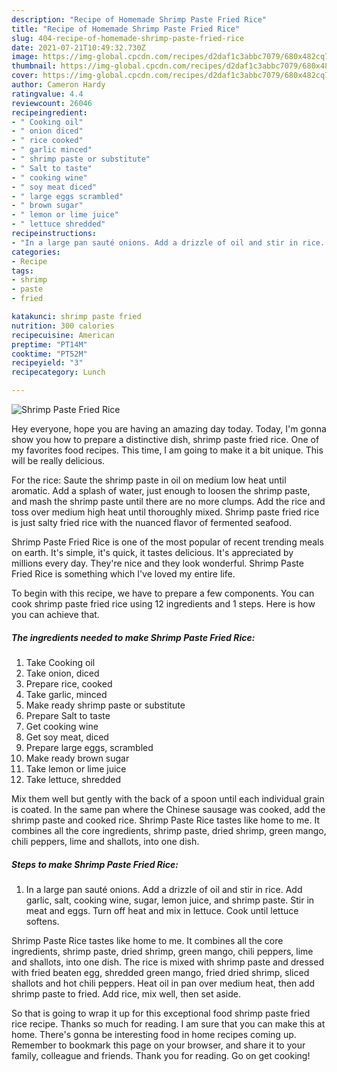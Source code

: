 ```yaml
---
description: "Recipe of Homemade Shrimp Paste Fried Rice"
title: "Recipe of Homemade Shrimp Paste Fried Rice"
slug: 404-recipe-of-homemade-shrimp-paste-fried-rice
date: 2021-07-21T10:49:32.730Z
image: https://img-global.cpcdn.com/recipes/d2daf1c3abbc7079/680x482cq70/shrimp-paste-fried-rice-recipe-main-photo.jpg
thumbnail: https://img-global.cpcdn.com/recipes/d2daf1c3abbc7079/680x482cq70/shrimp-paste-fried-rice-recipe-main-photo.jpg
cover: https://img-global.cpcdn.com/recipes/d2daf1c3abbc7079/680x482cq70/shrimp-paste-fried-rice-recipe-main-photo.jpg
author: Cameron Hardy
ratingvalue: 4.4
reviewcount: 26046
recipeingredient:
- " Cooking oil"
- " onion diced"
- " rice cooked"
- " garlic minced"
- " shrimp paste or substitute"
- " Salt to taste"
- " cooking wine"
- " soy meat diced"
- " large eggs scrambled"
- " brown sugar"
- " lemon or lime juice"
- " lettuce shredded"
recipeinstructions:
- "In a large pan sauté onions. Add a drizzle of oil and stir in rice. Add garlic, salt, cooking wine, sugar, lemon juice, and shrimp paste. Stir in meat and eggs. Turn off heat and mix in lettuce. Cook until lettuce softens."
categories:
- Recipe
tags:
- shrimp
- paste
- fried

katakunci: shrimp paste fried 
nutrition: 300 calories
recipecuisine: American
preptime: "PT14M"
cooktime: "PT52M"
recipeyield: "3"
recipecategory: Lunch

---
```



![Shrimp Paste Fried Rice](https://img-global.cpcdn.com/recipes/d2daf1c3abbc7079/680x482cq70/shrimp-paste-fried-rice-recipe-main-photo.jpg)

Hey everyone, hope you are having an amazing day today. Today, I'm gonna show you how to prepare a distinctive dish, shrimp paste fried rice. One of my favorites food recipes. This time, I am going to make it a bit unique. This will be really delicious.

For the rice: Saute the shrimp paste in oil on medium low heat until aromatic. Add a splash of water, just enough to loosen the shrimp paste, and mash the shrimp paste until there are no more clumps. Add the rice and toss over medium high heat until thoroughly mixed. Shrimp paste fried rice is just salty fried rice with the nuanced flavor of fermented seafood.

Shrimp Paste Fried Rice is one of the most popular of recent trending meals on earth. It's simple, it's quick, it tastes delicious. It's appreciated by millions every day. They're nice and they look wonderful. Shrimp Paste Fried Rice is something which I've loved my entire life.


To begin with this recipe, we have to prepare a few components. You can cook shrimp paste fried rice using 12 ingredients and 1 steps. Here is how you can achieve that.

<!--inarticleads1-->

##### The ingredients needed to make Shrimp Paste Fried Rice:

1. Take  Cooking oil
1. Take  onion, diced
1. Prepare  rice, cooked
1. Take  garlic, minced
1. Make ready  shrimp paste or substitute
1. Prepare  Salt to taste
1. Get  cooking wine
1. Get  soy meat, diced
1. Prepare  large eggs, scrambled
1. Make ready  brown sugar
1. Take  lemon or lime juice
1. Take  lettuce, shredded


Mix them well but gently with the back of a spoon until each individual grain is coated. In the same pan where the Chinese sausage was cooked, add the shrimp paste and cooked rice. Shrimp Paste Rice tastes like home to me. It combines all the core ingredients, shrimp paste, dried shrimp, green mango, chili peppers, lime and shallots, into one dish. 

<!--inarticleads2-->

##### Steps to make Shrimp Paste Fried Rice:

1. In a large pan sauté onions. Add a drizzle of oil and stir in rice. Add garlic, salt, cooking wine, sugar, lemon juice, and shrimp paste. Stir in meat and eggs. Turn off heat and mix in lettuce. Cook until lettuce softens.


Shrimp Paste Rice tastes like home to me. It combines all the core ingredients, shrimp paste, dried shrimp, green mango, chili peppers, lime and shallots, into one dish. The rice is mixed with shrimp paste and dressed with fried beaten egg, shredded green mango, fried dried shrimp, sliced shallots and hot chili peppers. Heat oil in pan over medium heat, then add shrimp paste to fried. Add rice, mix well, then set aside. 

So that is going to wrap it up for this exceptional food shrimp paste fried rice recipe. Thanks so much for reading. I am sure that you can make this at home. There's gonna be interesting food in home recipes coming up. Remember to bookmark this page on your browser, and share it to your family, colleague and friends. Thank you for reading. Go on get cooking!
